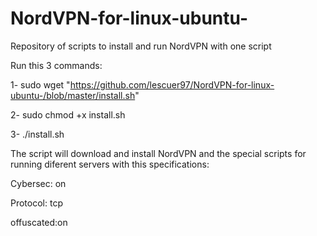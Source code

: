 # NordVPN-for-linux-ubuntu-
Repository of scripts to install and run NordVPN with one script

Run this 3 commands: 

1- sudo wget  "https://github.com/lescuer97/NordVPN-for-linux-ubuntu-/blob/master/install.sh" 

2- sudo chmod +x install.sh  

3- ./install.sh

The script will download and install NordVPN and the special scripts for running diferent servers with this specifications:

Cybersec: on

Protocol: tcp

offuscated:on 

